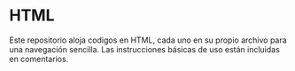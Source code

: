 # HTML
Este repositorio aloja codigos en HTML, cada uno en su propio archivo para una navegación sencilla. Las instrucciones básicas de uso están incluidas en comentarios.
